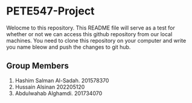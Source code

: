 # PETE547-Project 

Welocme to this repository.
This README file will serve as a test for whether or not we can access this github repository from our local machines.
You need to clone this repository on your computer and write you name bleow and push the changes to git hub.

## Group Members 
1. Hashim Salman Al-Sadah. 201578370
2. Hussain Alsinan 202205120
3. Abdulwahab Alghamdi. 201734070
